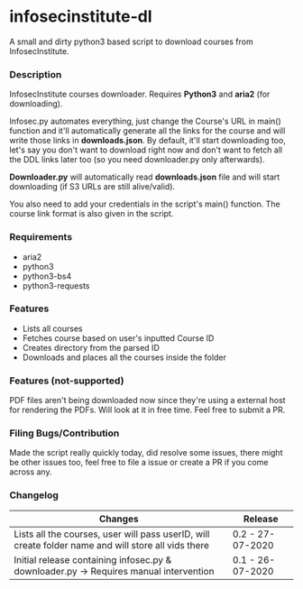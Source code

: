 # infosecinstitute-dl
A small and dirty python3 based script to download courses from InfosecInstitute.

### Description

InfosecInstitute courses downloader. Requires **Python3** and **aria2** (for downloading).

Infosec.py automates everything, just change the Course's URL in main() function and it'll automatically generate all the links for the course and will write those links in **downloads.json**. By default, it'll start downloading too, let's say you don't want to download right now and don't want to fetch all the DDL links later too (so you need downloader.py only afterwards).

**Downloader.py** will automatically read **downloads.json** file and will start downloading (if S3 URLs are still alive/valid).

You also need to add your credentials in the script's main() function. The course link format is also given in the script. 

### Requirements
- aria2
- python3
- python3-bs4
- python3-requests

### Features
- Lists all courses
- Fetches course based on user's inputted Course ID
- Creates directory from the parsed ID
- Downloads and places all the courses inside the folder

### Features (not-supported)
PDF files aren't being downloaded now since they're using a external host for rendering the PDFs. Will look at it in free time. Feel free to submit a PR. 

### Filing Bugs/Contribution
Made the script really quickly today, did resolve some issues, there might be other issues too, feel free to file a issue or create a PR if you come across any. 

### Changelog
| Changes                                                      | Release                                             |
| ------------------------------------------------------------ | --------------------------------------------------- |
| Lists all the courses, user will pass userID, will create folder name and will store all vids there     | 0.2 - 27-07-2020                                    |
| Initial release containing infosec.py & downloader.py -> Requires manual intervention  | 0.1 - 26-07-2020                                    |
